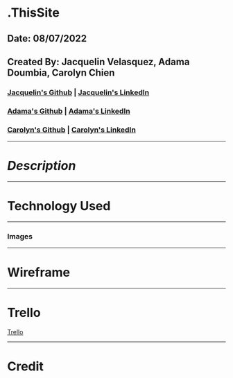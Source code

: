 # .ThisSite

## Date: 08/07/2022

## Created By: Jacquelin Velasquez, Adama Doumbia, Carolyn Chien

### [Jacquelin's Github](https://github.com/v-jacx) | [Jacquelin's LinkedIn]() 
### [Adama's Github](https://github.com/apd5392/) | [Adama's LinkedIn](www.linkedin.com/in/adama-doumbia223)
### [Carolyn's Github](https://github.com/Carolynchien) | [Carolyn's LinkedIn]()

---

# **_Description_**



---

# **Technology Used**



---
### **Images**



---

# **Wireframe**



---

# **Trello**

[Trello]()

---

# **Credit**

